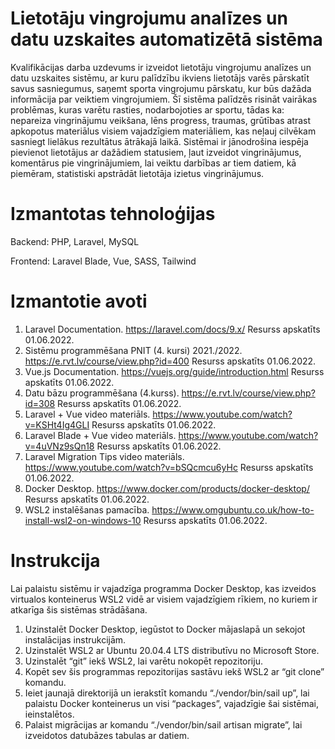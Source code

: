 # Lietotāju vingrojumu analīzes un datu uzskaites automatizētā sistēma

Kvalifikācijas darba uzdevums ir izveidot lietotāju vingrojumu analīzes un datu uzskaites sistēmu, ar kuru palīdzību ikviens lietotājs varēs pārskatīt savus sasniegumus, saņemt sporta vingrojumu pārskatu, kur būs dažāda informācija par veiktiem vingrojumiem. Šī sistēma palīdzēs risināt vairākas problēmas, kuras varētu rasties, nodarbojoties ar sportu, tādas ka: nepareiza vingrinājumu veikšana, lēns progress, traumas, grūtības atrast apkopotus materiālus visiem vajadzīgiem materiāliem, kas neļauj cilvēkam sasniegt lielākus rezultātus ātrākajā laikā. Sistēmai ir jānodrošina iespēja pievienot lietotājus ar dažādiem statusiem, ļaut izveidot vingrinājumus, komentārus pie vingrinājumiem, lai veiktu darbības ar tiem datiem, kā piemēram, statistiski apstrādāt lietotāja izietus vingrinājumus.

# Izmantotas tehnoloģijas

Backend: PHP, Laravel, MySQL

Frontend: Laravel Blade, Vue, SASS, Tailwind

# Izmantotie avoti

1. Laravel Documentation. https://laravel.com/docs/9.x/ Resurss apskatīts 01.06.2022.
2. Sistēmu programmēšana PNIT (4. kursi) 2021./2022. https://e.rvt.lv/course/view.php?id=400 Resurss apskatīts 01.06.2022.
3. Vue.js Documentation. https://vuejs.org/guide/introduction.html Resurss apskatīts 01.06.2022.
4. Datu bāzu programmēšana (4.kurss). https://e.rvt.lv/course/view.php?id=308 Resurss apskatīts 01.06.2022.
5. Laravel + Vue video materiāls. https://www.youtube.com/watch?v=KSHt4Ig4GLI Resurss apskatīts 01.06.2022.
6. Laravel Blade + Vue video materiāls. https://www.youtube.com/watch?v=4uVNz9sQn18 Resurss apskatīts 01.06.2022.
7. Laravel Migration Tips video materiāls. https://www.youtube.com/watch?v=bSQcmcu6yHc Resurss apskatīts 01.06.2022.
8. Docker Desktop. https://www.docker.com/products/docker-desktop/ Resurss apskatīts 01.06.2022.
9. WSL2 instalēšanas pamacība. https://www.omgubuntu.co.uk/how-to-install-wsl2-on-windows-10 Resurss apskatīts 01.06.2022.

# Instrukcija

Lai palaistu sistēmu ir vajadzīga programma Docker Desktop, kas izveidos virtualos konteinerus WSL2 vidē ar visiem vajadzīgiem rīkiem, no kuriem ir atkarīga šis sistēmas strādāšana.

1. Uzinstalēt Docker Desktop, iegūstot to Docker mājaslapā un sekojot instalācijas instrukcijām.
2. Uzinstalēt WSL2 ar Ubuntu 20.04.4 LTS distributīvu no Microsoft Store.
3. Uzinstalēt “git” iekš WSL2, lai varētu nokopēt repozitoriju.
4. Kopēt sev šis programmas repozitorijas sastāvu iekš WSL2 ar “git clone” komandu.
5. Ieiet jaunajā direktorijā un ierakstīt komandu “./vendor/bin/sail up”, lai palaistu Docker konteinerus un visi “packages”, vajadzīgie šai sistēmai, ieinstalētos.
6. Palaist migrācijas ar komandu “./vendor/bin/sail artisan migrate”, lai izveidotos datubāzes tabulas ar datiem.


